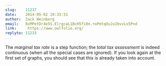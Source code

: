 ```yaml
---
slug:    11237
date:    2014-05-02 10:33:51
author:  Zack Weinberg
email:   0xMPetDr4e5S.ElrgcaL1BcH5fi0n.+oPmtqXuJx2bvvLx5Pnd
link:     https://www.owlfolio.org/
replyto: 11233
...
```


The <i>marginal tax rate</i> is a step function; the <i>total tax
assessment</i> is indeed continuous (when all the special cases are
ignored).  If you look again at the first set of graphs, you should
see that this is already taken into account.
